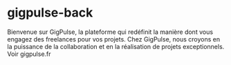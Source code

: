 # gigpulse-back
Bienvenue sur GigPulse, la plateforme qui redéfinit la manière dont vous engagez des freelances pour vos projets. Chez GigPulse, nous croyons en la puissance de la collaboration et en la réalisation de projets exceptionnels. Voir gigpulse.fr
